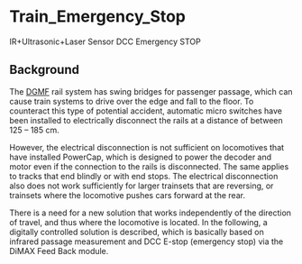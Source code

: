 # Train_Emergency_Stop
IR+Ultrasonic+Laser Sensor DCC Emergency STOP

## Background
The [DGMF](https://danskgmodelforening.dk/) rail system has swing bridges for passenger passage, which can cause train systems to drive over the edge and fall to the floor. To counteract this type of potential accident, automatic micro switches have been installed to electrically disconnect the rails at a distance of between 125 – 185 cm.

However, the electrical disconnection is not sufficient on locomotives that have installed PowerCap, which is designed to power the decoder and motor even if the connection to the rails is disconnected. The same applies to tracks that end blindly or with end stops. The electrical disconnection also does not work sufficiently for larger trainsets that are reversing, or trainsets where the locomotive pushes cars forward at the rear.

There is a need for a new solution that works independently of the direction of travel, and thus where the locomotive is located. In the following, a digitally controlled solution is described, which is basically based on infrared passage measurement and DCC E-stop (emergency stop) via the DiMAX Feed Back module.
